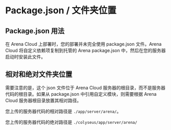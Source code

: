 # Package.json / 文件夹位置

## Package.json 用法

在 Arena Cloud 上部署时，您的部署并未完全使用 package.json 文件。Arena Cloud 将自定义依赖项复制到托管的 Arena package.json 中，然后在您的服务器启动时安装此文件。 

## 相对和绝对文件夹位置

需要注意的是，这个 json 文件位于 Arena Cloud 服务器的根目录，而不是服务器代码的根目录。如果从 package.json 中引用自定义模块，则需要根据 Arena Cloud 服务器根目录放置其相对路径。

您上传的服务器代码的相对路径是 ```./app/server/arena/```。

您上传的服务器代码的绝对路径是 ```./colyseus/app/server/arena/```
